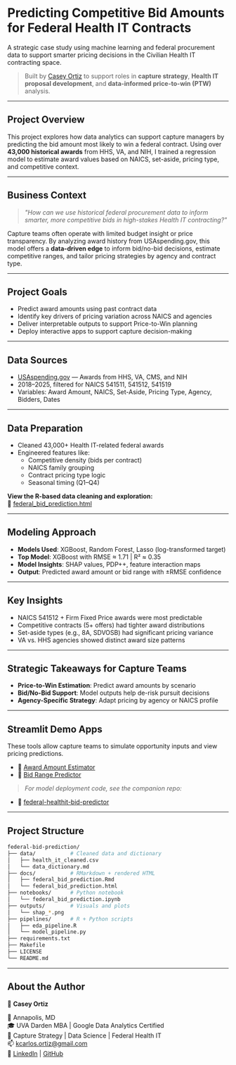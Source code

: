 # Predicting Competitive Bid Amounts for Federal Health IT Contracts

A strategic case study using machine learning and federal procurement data to support smarter pricing decisions in the Civilian Health IT contracting space.

> Built by [Casey Ortiz](https://www.linkedin.com/in/kco1) to support roles in **capture strategy**, **Health IT proposal development**, and **data-informed price-to-win (PTW)** analysis.

---

## Project Overview

This project explores how data analytics can support capture managers by predicting the bid amount most likely to win a federal contract. Using over **43,000 historical awards** from HHS, VA, and NIH, I trained a regression model to estimate award values based on NAICS, set-aside, pricing type, and competitive context.

---

## Business Context

> *"How can we use historical federal procurement data to inform smarter, more competitive bids in high-stakes Health IT contracting?"*

Capture teams often operate with limited budget insight or price transparency. By analyzing award history from USAspending.gov, this model offers a **data-driven edge** to inform bid/no-bid decisions, estimate competitive ranges, and tailor pricing strategies by agency and contract type.

---

## Project Goals

- Predict award amounts using past contract data
- Identify key drivers of pricing variation across NAICS and agencies
- Deliver interpretable outputs to support Price-to-Win planning
- Deploy interactive apps to support capture decision-making

---

## Data Sources

- [USAspending.gov](https://www.usaspending.gov/) — Awards from HHS, VA, CMS, and NIH  
- 2018–2025, filtered for NAICS 541511, 541512, 541519  
- Variables: Award Amount, NAICS, Set-Aside, Pricing Type, Agency, Bidders, Dates

---

## Data Preparation

- Cleaned 43,000+ Health IT-related federal awards  
- Engineered features like:
  - Competitive density (bids per contract)
  - NAICS family grouping
  - Contract pricing type logic
  - Seasonal timing (Q1–Q4)

**View the R-based data cleaning and exploration:**  
🔗 [federal_bid_prediction.html](docs/federal_bid_prediction.html)

---

## Modeling Approach

- **Models Used**: XGBoost, Random Forest, Lasso (log-transformed target)  
- **Top Model**: XGBoost with RMSE ≈ 1.71 | R² ≈ 0.35  
- **Model Insights**: SHAP values, PDP++, feature interaction maps  
- **Output**: Predicted award amount or bid range with ±RMSE confidence

---

## Key Insights

- NAICS 541512 + Firm Fixed Price awards were most predictable  
- Competitive contracts (5+ offers) had tighter award distributions  
- Set-aside types (e.g., 8A, SDVOSB) had significant pricing variance  
- VA vs. HHS agencies showed distinct award size patterns

---

## Strategic Takeaways for Capture Teams

- **Price-to-Win Estimation**: Predict award amounts by scenario  
- **Bid/No-Bid Support**: Model outputs help de-risk pursuit decisions  
- **Agency-Specific Strategy**: Adapt pricing by agency or NAICS profile

---

## Streamlit Demo Apps

These tools allow capture teams to simulate opportunity inputs and view pricing predictions.

- 🔗 [Award Amount Estimator](https://ay7jcdeztbpknhyxxbn5h3.streamlit.app)  
- 🔗 [Bid Range Predictor](https://federal-healthit-bid-predictor-mzxes68t2cusms5kmjuyyr.streamlit.app)

> *For model deployment code, see the companion repo:*  
- 🔗 [federal-healthit-bid-predictor](https://github.com/Caseyio/federal-healthit-bid-predictor)

---

## Project Structure

```bash
federal-bid-prediction/
├── data/           # Cleaned data and dictionary
│   ├── health_it_cleaned.csv
│   └── data_dictionary.md
├── docs/           # RMarkdown + rendered HTML
│   ├── federal_bid_prediction.Rmd
│   └── federal_bid_prediction.html
├── notebooks/      # Python notebook
│   └── federal_bid_prediction.ipynb
├── outputs/        # Visuals and plots
│   └── shap_*.png
├── pipelines/      # R + Python scripts
│   ├── eda_pipeline.R
│   └── model_pipeline.py
├── requirements.txt
├── Makefile
├── LICENSE
└── README.md
```

---

## About the Author

👤 **Casey Ortiz**  

📍 Annapolis, MD  
🎓 UVA Darden MBA | Google Data Analytics Certified  
🧠 Capture Strategy | Data Science | Federal Health IT  
📫 kcarlos.ortiz@gmail.com  
🔗 [LinkedIn](https://www.linkedin.com/in/kco1) | [GitHub](https://github.com/caseyio)
